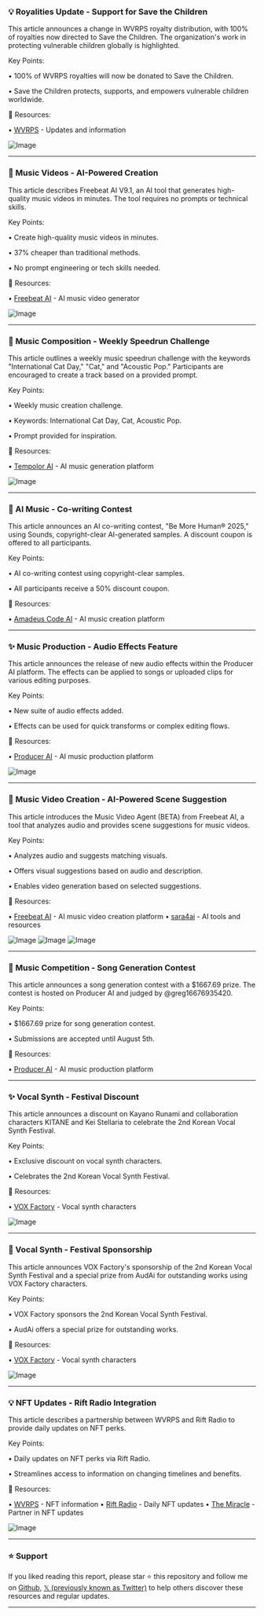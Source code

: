 ### 💡 Royalities Update - Support for Save the Children

This article announces a change in WVRPS royalty distribution, with 100% of royalties now directed to Save the Children.  The organization's work in protecting vulnerable children globally is highlighted.

Key Points:

• 100% of WVRPS royalties will now be donated to Save the Children.

• Save the Children protects, supports, and empowers vulnerable children worldwide.


🔗 Resources:

• [WVRPS](https://x.com/wvrps) -  Updates and information

![Image](https://pbs.twimg.com/media/GyFGNkRWgAA9iRb?format=jpg&name=small)


---

### 🚀 Music Videos - AI-Powered Creation

This article describes Freebeat AI V9.1, an AI tool that generates high-quality music videos in minutes.  The tool requires no prompts or technical skills.

Key Points:

• Create high-quality music videos in minutes.

• 37% cheaper than traditional methods.

• No prompt engineering or tech skills needed.


🔗 Resources:

• [Freebeat AI](https://x.com/freebeat_ai) - AI music video generator

![Image](https://pbs.twimg.com/media/GyEdEMBXUAA3z1s?format=jpg&name=small)


---

### 🤖 Music Composition - Weekly Speedrun Challenge

This article outlines a weekly music speedrun challenge with the keywords "International Cat Day," "Cat," and "Acoustic Pop."  Participants are encouraged to create a track based on a provided prompt.

Key Points:

• Weekly music creation challenge.

• Keywords: International Cat Day, Cat, Acoustic Pop.

• Prompt provided for inspiration.


🔗 Resources:

• [Tempolor AI](https://x.com/tempolor_ai) - AI music generation platform

![Image](https://pbs.twimg.com/amplify_video_thumb/1953638854612996096/img/VT1zV9fI6qVNOvQR.jpg)


---

### 🤖 AI Music - Co-writing Contest

This article announces an AI co-writing contest, "Be More Human® 2025," using Sounds, copyright-clear AI-generated samples.  A discount coupon is offered to all participants.

Key Points:

• AI co-writing contest using copyright-clear samples.

• All participants receive a 50% discount coupon.


🔗 Resources:

• [Amadeus Code AI](https://x.com/AmadeusCodeAI) - AI music creation platform


---

### ✨ Music Production - Audio Effects Feature

This article announces the release of new audio effects within the Producer AI platform.  The effects can be applied to songs or uploaded clips for various editing purposes.

Key Points:

• New suite of audio effects added.

• Effects can be used for quick transforms or complex editing flows.



🔗 Resources:

• [Producer AI](https://x.com/producer_ai) - AI music production platform

![Image](https://pbs.twimg.com/amplify_video_thumb/1953603936860188672/img/fF3cRtgKe6paKoCV.jpg)


---

### 🚀 Music Video Creation - AI-Powered Scene Suggestion

This article introduces the Music Video Agent (BETA) from Freebeat AI, a tool that analyzes audio and provides scene suggestions for music videos.

Key Points:

• Analyzes audio and suggests matching visuals.

• Offers visual suggestions based on audio and description.

• Enables video generation based on selected suggestions.


🔗 Resources:

• [Freebeat AI](https://x.com/freebeat_ai) - AI music video creation platform
• [sara4ai](https://x.com/sara4ai) - AI tools and resources


![Image](https://pbs.twimg.com/media/Gxx4KBwW4AAkA7S?format=jpg&name=small)
![Image](https://pbs.twimg.com/ext_tw_video_thumb/1953567878239637504/pu/img/JLmeBv06M4eZREVW.jpg)
![Image](https://pbs.twimg.com/ext_tw_video_thumb/1953568123476422656/pu/img/NHsJ9ac-yIOIAWCZ.jpg)


---

### 🤖 Music Competition - Song Generation Contest

This article announces a song generation contest with a $1667.69 prize.  The contest is hosted on Producer AI and judged by @greg16676935420.

Key Points:

• $1667.69 prize for song generation contest.

• Submissions are accepted until August 5th.


🔗 Resources:

• [Producer AI](https://x.com/producer_ai) - AI music production platform

---

### ✨ Vocal Synth - Festival Discount

This article announces a discount on Kayano Runami and collaboration characters KITANE and Kei Stellaria to celebrate the 2nd Korean Vocal Synth Festival.

Key Points:

• Exclusive discount on vocal synth characters.

• Celebrates the 2nd Korean Vocal Synth Festival.


🔗 Resources:

• [VOX Factory](https://x.com/voxfactory) - Vocal synth characters

![Image](https://pbs.twimg.com/media/GxQqN50aIAINAoT?format=jpg&name=small)


---

### 🤖 Vocal Synth - Festival Sponsorship

This article announces VOX Factory's sponsorship of the 2nd Korean Vocal Synth Festival and a special prize from AudAi for outstanding works using VOX Factory characters.

Key Points:

• VOX Factory sponsors the 2nd Korean Vocal Synth Festival.

• AudAi offers a special prize for outstanding works.


🔗 Resources:

• [VOX Factory](https://x.com/voxfactory) - Vocal synth characters

![Image](https://pbs.twimg.com/media/GxQnYR9aIAA2oNa?format=jpg&name=small)


---

### 💡 NFT Updates - Rift Radio Integration

This article describes a partnership between WVRPS and Rift Radio to provide daily updates on NFT perks.

Key Points:

• Daily updates on NFT perks via Rift Radio.

• Streamlines access to information on changing timelines and benefits.


🔗 Resources:

• [WVRPS](https://x.com/wvrps) - NFT information
• [Rift Radio](https://x.com/RiftRadio) - Daily NFT updates
• [The Miracle](https://x.com/themiracle_io) - Partner in NFT updates

![Image](https://pbs.twimg.com/media/GxBrp0mW8AAKUUx?format=jpg&name=small)


---

### ⭐️ Support

If you liked reading this report, please star ⭐️ this repository and follow me on [Github](https://github.com/Drix10), [𝕏 (previously known as Twitter)](https://x.com/DRIX_10_) to help others discover these resources and regular updates.

---